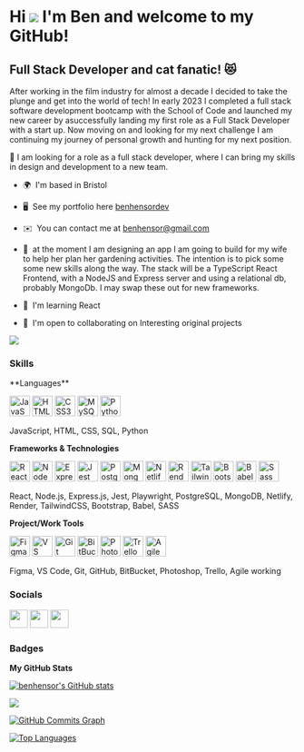 Hi ![](https://user-images.githubusercontent.com/18350557/176309783-0785949b-9127-417c-8b55-ab5a4333674e.gif) I'm Ben and welcome to my GitHub!
===========================================================================================================================

Full Stack Developer and cat fanatic! 😻
----------------------------------

After working in the film industry for almost a decade I decided to take the plunge and get into the world of tech! In early 2023 I completed a full stack software development bootcamp with the School of Code and launched my new career by asuccessfully landing my first role as a Full Stack Developer with a start up. Now moving on and looking for my next challenge I am continuing my journey of personal growth and hunting for my next position. 

👀 I am looking for a role as a full stack developer, where I can bring my skills in design and development to a new team. 

* 🌍  I'm based in Bristol
  
* 🖥️  See my portfolio here [benhensordev](https://benhensordev.netlify.app/)
  
* ✉️  You can contact me at [benhensor@gmail.com](mailto:benhensor@gmail.com)
  
* 🚀  at the moment I am designing an app I am going to build for my wife to help her plan her gardening activities. The intention is to pick some some new skills along the way.
The stack will be a TypeScript React Frontend, with a NodeJS and Express server and using a relational db, probably MongoDb. I may swap these out for new frameworks.
  
* 🧠  I'm learning React
  
* 🤝  I'm open to collaborating on Interesting original projects

<a href="https://www.github.com/benhensor" target="_blank" rel="noreferrer"><img
src="https://img.shields.io/github/followers/benhensor?logo=github&style=for-the-badge&color=0891b2&labelColor=1c1917" /></a>

### Skills


<p align="left">**Languages**

<a href="https://developer.mozilla.org/en-US/docs/Web/JavaScript" target="_blank" rel="noreferrer"><img src="https://raw.githubusercontent.com/danielcranney/readme-generator/main/public/icons/skills/javascript-colored.svg" width="36" height="36" alt="JavaScript" /></a>
<a href="https://developer.mozilla.org/en-US/docs/Glossary/HTML5" target="_blank" rel="noreferrer"><img src="https://raw.githubusercontent.com/danielcranney/readme-generator/main/public/icons/skills/html5-colored.svg" width="36" height="36" alt="HTML5" /></a>
<a href="https://www.w3.org/TR/CSS/#css" target="_blank" rel="noreferrer"><img src="https://raw.githubusercontent.com/danielcranney/readme-generator/main/public/icons/skills/css3-colored.svg" width="36" height="36" alt="CSS3" /></a>
<a href="https://www.mysql.com/" target="_blank" rel="noreferrer"><img src="https://raw.githubusercontent.com/danielcranney/readme-generator/main/public/icons/skills/mysql-colored.svg" width="36" height="36" alt="MySQL" /></a>
<a href="https://www.python.org/" target="_blank" rel="noreferrer"><img src="https://raw.githubusercontent.com/danielcranney/readme-generator/main/public/icons/skills/python-colored.svg" width="36" height="36" alt="Python" /></a>

JavaScript, HTML, CSS, SQL, Python

**Frameworks & Technologies**

<a href="https://reactjs.org/" target="_blank" rel="noreferrer"><img src="https://raw.githubusercontent.com/danielcranney/readme-generator/main/public/icons/skills/react-colored.svg" width="36" height="36" alt="React" /></a>
<a href="https://nodejs.org/en/" target="_blank" rel="noreferrer"><img src="https://raw.githubusercontent.com/danielcranney/readme-generator/main/public/icons/skills/nodejs-colored.svg" width="36" height="36" alt="NodeJS" /></a>
<a href="https://expressjs.com/" target="_blank" rel="noreferrer"><img src="https://raw.githubusercontent.com/danielcranney/readme-generator/main/public/icons/skills/express-colored.svg" width="36" height="36" alt="Express" /></a>
<a href="https://jestjs.io/" target="_blank" rel="noreferrer"><img src="https://raw.githubusercontent.com/danielcranney/readme-generator/main/public/icons/skills/jest-colored.svg" width="36" height="36" alt="Jest" /></a>
<a href="https://www.postgresql.org/" target="_blank" rel="noreferrer"><img src="https://raw.githubusercontent.com/danielcranney/readme-generator/main/public/icons/skills/postgresql-colored.svg" width="36" height="36" alt="PostgreSQL" /></a>
<a href="https://www.mongodb.com/" target="_blank" rel="noreferrer"><img src="https://raw.githubusercontent.com/danielcranney/readme-generator/main/public/icons/skills/mongodb-colored.svg" width="36" height="36" alt="MongoDB" /></a>
<a href="https://www.netlify.com/" target="_blank" rel="noreferrer"><img src="https://raw.githubusercontent.com/danielcranney/readme-generator/main/public/icons/skills/netlify-colored.svg" width="36" height="36" alt="Netlify" /></a>
<a href="[https://sass-lang.com/](https://render.com/)" target="_blank" rel="noreferrer"><img src="https://raw.githubusercontent.com/danielcranney/readme-generator/main/public/icons/skills/render-colored.svg" width="36" height="36" alt="Render" /></a>
<a href="https://tailwindcss.com/" target="_blank" rel="noreferrer"><img src="https://raw.githubusercontent.com/danielcranney/readme-generator/main/public/icons/skills/tailwindcss-colored.svg" width="36" height="36" alt="TailwindCSS" /></a>
<a href="https://getbootstrap.com/" target="_blank" rel="noreferrer"><img src="https://raw.githubusercontent.com/danielcranney/readme-generator/main/public/icons/skills/bootstrap-colored.svg" width="36" height="36" alt="Bootstrap" /></a>
<a href="https://babeljs.io/" target="_blank" rel="noreferrer"><img src="https://raw.githubusercontent.com/danielcranney/readme-generator/main/public/icons/skills/babel-colored.svg" width="36" height="36" alt="Babel" /></a>
<a href="https://sass-lang.com/" target="_blank" rel="noreferrer"><img src="https://raw.githubusercontent.com/danielcranney/readme-generator/main/public/icons/skills/sass-colored.svg" width="36" height="36" alt="Sass" /></a>

React, Node.js, Express.js, Jest, Playwright, PostgreSQL, MongoDB, Netlify, Render, TailwindCSS, Bootstrap, Babel, SASS

**Project/Work Tools**

<a href="https://www.figma.com/" target="_blank" rel="noreferrer"><img src="https://raw.githubusercontent.com/danielcranney/readme-generator/main/public/icons/skills/figma-colored.svg" width="36" height="36" alt="Figma" /></a>
<a href="https://code.visualstudio.com/" target="_blank" rel="noreferrer"><img src="https://raw.githubusercontent.com/danielcranney/readme-generator/main/public/icons/skills/vscode-colored.svg" width="36" height="36" alt="VS Code" /></a>
<a href="https://git-scm.com/" target="_blank" rel="noreferrer"><img src="https://raw.githubusercontent.com/danielcranney/readme-generator/main/public/icons/skills/git-colored.svg" width="36" height="36" alt="Git" /></a>
<a href="https://bitbucket.org/product" target="_blank" rel="noreferrer"><img src="https://raw.githubusercontent.com/danielcranney/readme-generator/main/public/icons/skills/bitbucket-colored.svg" width="36" height="36" alt="BitBucket" /></a>
<a href="https://www.adobe.com/uk/products/photoshop.html" target="_blank" rel="noreferrer"><img src="https://raw.githubusercontent.com/danielcranney/readme-generator/main/public/icons/skills/photoshop-colored.svg" width="36" height="36" alt="Photoshop" /></a>
<a href="https://trello.com/" target="_blank" rel="noreferrer"><img src="https://raw.githubusercontent.com/danielcranney/readme-generator/main/public/icons/skills/trello-colored.svg" width="36" height="36" alt="Trello" /></a>
<a href="https://www.atlassian.com/agile" target="_blank" rel="noreferrer"><img src="https://raw.githubusercontent.com/danielcranney/readme-generator/main/public/icons/skills/webpack-colored.svg" width="36" height="36" alt="Agile" /></a>


Figma, VS Code, Git, GitHub, BitBucket, Photoshop, Trello, Agile working
</p>

### Socials

<p align="left"> <a href="https://www.codepen.io/benhensor" target="_blank" rel="noreferrer"><img src="https://raw.githubusercontent.com/danielcranney/readme-generator/main/public/icons/socials/codepen.svg" width="32" height="32" /></a> <a href="https://www.github.com/benhensor" target="_blank" rel="noreferrer"><img src="https://raw.githubusercontent.com/danielcranney/readme-generator/main/public/icons/socials/github.svg" width="32" height="32" /></a> <a href="https://www.linkedin.com/in/benhensor" target="_blank" rel="noreferrer"><img src="https://raw.githubusercontent.com/danielcranney/readme-generator/main/public/icons/socials/linkedin.svg" width="32" height="32" /></a></p>

### Badges

<b>My GitHub Stats</b>

<a href="http://www.github.com/benhensor"><img src="https://github-readme-stats.vercel.app/api?username=benhensor&show_icons=true&hide=&count_private=true&title_color=0891b2&text_color=ffffff&icon_color=0891b2&bg_color=1c1917&hide_border=true&show_icons=true" alt="benhensor's GitHub stats" /></a>

<a href="http://www.github.com/benhensor"><img src="https://github-readme-streak-stats.herokuapp.com/?user=benhensor&stroke=ffffff&background=1c1917&ring=0891b2&fire=0891b2&currStreakNum=ffffff&currStreakLabel=0891b2&sideNums=ffffff&sideLabels=ffffff&dates=ffffff&hide_border=true" /></a>

<a href="http://www.github.com/benhensor"><img src="https://github-readme-activity-graph.cyclic.app/graph?username=benhensor&bg_color=1c1917&color=ffffff&line=0891b2&point=ffffff&area_color=1c1917&area=true&hide_border=true&custom_title=GitHub%20Commits%20Graph" alt="GitHub Commits Graph" /></a>

<a href="https://github.com/benhensor" align="left"><img src="https://github-readme-stats.vercel.app/api/top-langs/?username=benhensor&langs_count=10&title_color=0891b2&text_color=ffffff&icon_color=0891b2&bg_color=1c1917&hide_border=true&locale=en&custom_title=Top%20%Languages" alt="Top Languages" /></a>
